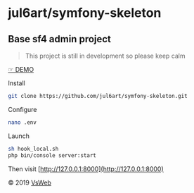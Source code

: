 jul6art/symfony-skeleton
==
Base sf4 admin project
-

> This project is still in development so please keep calm

[&#9758; DEMO](https://symfony-skeleton.vsweb.be/)

Install

```bash
git clone https://github.com/jul6art/symfony-skeleton.git
```

Configure

```bash
nano .env
```

Launch

```bash
sh hook_local.sh
php bin/console server:start
```

Then visit [http://127.0.0.1:8000](http://127.0.0.1:8000)

&copy; 2019 [VsWeb](https://vsweb.be)